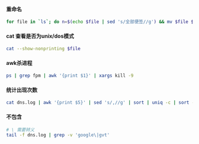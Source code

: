 #### 重命名
```bash
for file in `ls`; do n=$(echo $file | sed 's/全部便签//g') && mv $file $n; done
```

#### cat 查看是否为unix/dos模式
```bash
cat --show-nonprinting $file
```

#### awk杀进程
```bash
ps | grep fpm | awk '{print $1}' | xargs kill -9
```

#### 统计出现次数
```bash
cat dns.log | awk '{print $5}' | sed 's/,//g' | sort | uniq -c | sort -n
```

#### 不包含
```bash
# \ 需要转义
tail -f dns.log | grep -v 'google\|gvt'
```
